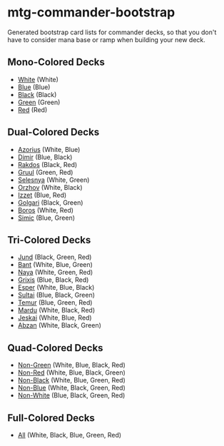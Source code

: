 # mtg-commander-bootstrap

Generated bootstrap card lists for commander decks, so that you don't have to consider mana base or ramp when building your new deck.

## Mono-Colored Decks

- [White](output/1-white.txt) (White)
- [Blue](output/1-blue.txt) (Blue)
- [Black](output/1-black.txt) (Black)
- [Green](output/1-green.txt) (Green)
- [Red](output/1-red.txt) (Red)

## Dual-Colored Decks

- [Azorius](output/2-azorius.txt) (White, Blue)
- [Dimir](output/2-dimir.txt) (Blue, Black)
- [Rakdos](output/2-rakdos.txt) (Black, Red)
- [Gruul](output/2-gruul.txt) (Green, Red)
- [Selesnya](output/2-selesnya.txt) (White, Green)
- [Orzhov](output/2-orzhov.txt) (White, Black)
- [Izzet](output/2-izzet.txt) (Blue, Red)
- [Golgari](output/2-golgari.txt) (Black, Green)
- [Boros](output/2-boros.txt) (White, Red)
- [Simic](output/2-simic.txt) (Blue, Green)

## Tri-Colored Decks

- [Jund](output/3-jund.txt) (Black, Green, Red)
- [Bant](output/3-bant.txt) (White, Blue, Green)
- [Naya](output/3-naya.txt) (White, Green, Red)
- [Grixis](output/3-grixis.txt) (Blue, Black, Red)
- [Esper](output/3-esper.txt) (White, Blue, Black)
- [Sultai](output/3-sultai.txt) (Blue, Black, Green)
- [Temur](output/3-temur.txt) (Blue, Green, Red)
- [Mardu](output/3-mardu.txt) (White, Black, Red)
- [Jeskai](output/3-jeskai.txt) (White, Blue, Red)
- [Abzan](output/3-abzan.txt) (White, Black, Green)

## Quad-Colored Decks

- [Non-Green](output/4-non-green.txt) (White, Blue, Black, Red)
- [Non-Red](output/4-non-red.txt) (White, Blue, Black, Green)
- [Non-Black](output/4-non-black.txt) (White, Blue, Green, Red)
- [Non-Blue](output/4-non-blue.txt) (White, Black, Green, Red)
- [Non-White](output/4-non-white.txt) (Blue, Black, Green, Red)

## Full-Colored Decks

- [All](output/5-all.txt) (White, Black, Blue, Green, Red)
